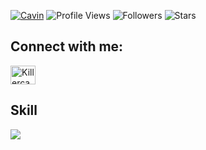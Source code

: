 <!-- Killercavin -->

[![Cavin](https://img.shields.io/badge/Cavin-<COLOR>.svg)](https://shields.io/) ![Profile Views](https://komarev.com/ghpvc/?username=Killercavin&color=green) ![Followers](https://img.shields.io/github/followers/Killercavin) ![Stars](https://img.shields.io/github/stars/Killercavin?label=Profile%20Stars&logo=Profile%20stars&logoColor=g)

## Connect with me:

<p align="left">

<a href="https://twitter.com/Killercavin" target="blank"><img align="center" src="https://raw.githubusercontent.com/rahuldkjain/github-profile-readme-generator/master/src/images/icons/Social/twitter.svg" alt="Killercavin" height="30" width="40" />

</a>

</p>

## Skill

<p>

<a href="https://skillicons.dev">

<img src="https://skillicons.dev/icons?i=git,github,vscode,html"/>

</a>

</p>

<p>

<img alt="" src="https://github-readme-stats.vercel.app/api?username=Killercavin&show_icons=true&theme=tokyonight"/>

<br>

<img alt="" src="https://github-readme-streak-stats.herokuapp.com/?user=Killercavin&theme=tokyonight&hide_border=false"/>

<br>

<img alt="" src="https://github-readme-stats.vercel.app/api/top-langs/?username=Killercavin&theme=tokyonight&hide_border=false&include_all_commits=true&count_private=true&layout=compact"/>

<br>

<img alt="" src="https://github-profile-trophy.vercel.app/?username=Killercavin&margin-w=8)](https://github.com/ryo-ma/github-profile-trophy"/>

<!-- Killercavin -->

















